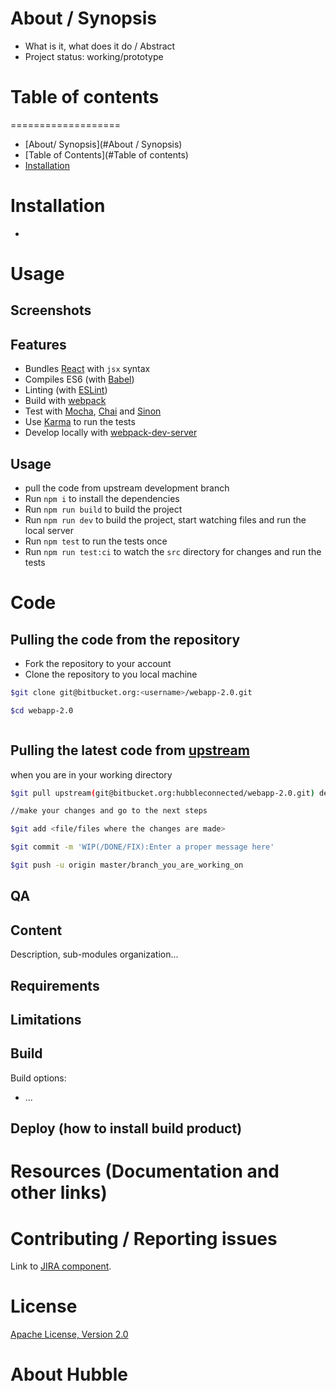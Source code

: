 # About / Synopsis

* What is it, what does it do / Abstract
* Project status: working/prototype


# Table of contents
===================

* [About/ Synopsis](#About / Synopsis)
* [Table of Contents](#Table of contents)
* [Installation](#Installation)



# Installation

-

# Usage
## Screenshots
## Features

* Bundles [React](https://facebook.github.io/react/) with `jsx` syntax
* Compiles ES6 (with [Babel](https://babeljs.io/))
* Linting (with [ESLint](http://eslint.org/))
* Build with [webpack](https://webpack.github.io/)
* Test with [Mocha](http://mochajs.org/), [Chai](http://chaijs.com/) and [Sinon](http://sinonjs.org/)
* Use [Karma](http://karma-runner.github.io/) to run the tests
* Develop locally with [webpack-dev-server](http://webpack.github.io/docs/webpack-dev-server.html)

## Usage

* pull the code from upstream development branch
* Run `npm i` to install the dependencies
* Run `npm run build` to build the project
* Run `npm run dev` to build the project, start watching files and run the local server
* Run `npm test` to run the tests once
* Run `npm run test:ci` to watch the `src` directory for changes and run the tests

# Code

## Pulling the code from the repository

* Fork the repository to your account
* Clone the repository to you local machine

``` sh
$git clone git@bitbucket.org:<username>/webapp-2.0.git

$cd webapp-2.0



```

## Pulling the latest code from [upstream](git@bitbucket.org:hubbleconnected/webapp-2.0.git)

when you are in your working directory

``` sh
$git pull upstream(git@bitbucket.org:hubbleconnected/webapp-2.0.git) development

//make your changes and go to the next steps

$git add <file/files where the changes are made>

$git commit -m 'WIP(/DONE/FIX):Enter a proper message here'

$git push -u origin master/branch_you_are_working_on

```

## QA



## Content

Description, sub-modules organization...

## Requirements



## Limitations



## Build



Build options:
- ...

## Deploy (how to install build product)


# Resources (Documentation and other links)

# Contributing / Reporting issues

Link to [JIRA component](https://monitoreverywhere.atlassian.net/browse/W2O-2).



# License

[Apache License, Version 2.0](http://www.apache.org/licenses/LICENSE-2.0.html)



# About Hubble
